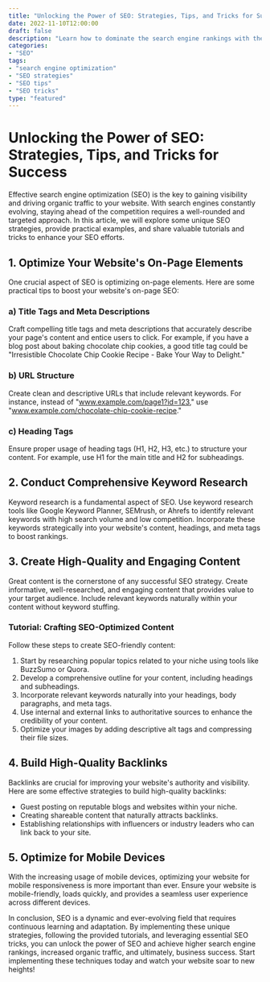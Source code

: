 ```yaml
--- 
title: "Unlocking the Power of SEO: Strategies, Tips, and Tricks for Success" 
date: 2022-11-10T12:00:00 
draft: false 
description: "Learn how to dominate the search engine rankings with these proven SEO techniques and strategies." 
categories: 
- "SEO" 
tags: 
- "search engine optimization" 
- "SEO strategies" 
- "SEO tips" 
- "SEO tricks" 
type: "featured" 
---
```


# Unlocking the Power of SEO: Strategies, Tips, and Tricks for Success

Effective search engine optimization (SEO) is the key to gaining visibility and driving organic traffic to your website. With search engines constantly evolving, staying ahead of the competition requires a well-rounded and targeted approach. In this article, we will explore some unique SEO strategies, provide practical examples, and share valuable tutorials and tricks to enhance your SEO efforts.

## 1. Optimize Your Website's On-Page Elements

One crucial aspect of SEO is optimizing on-page elements. Here are some practical tips to boost your website's on-page SEO:

### a) Title Tags and Meta Descriptions

Craft compelling title tags and meta descriptions that accurately describe your page's content and entice users to click. For example, if you have a blog post about baking chocolate chip cookies, a good title tag could be "Irresistible Chocolate Chip Cookie Recipe - Bake Your Way to Delight."

### b) URL Structure

Create clean and descriptive URLs that include relevant keywords. For instance, instead of "www.example.com/page1?id=123," use "www.example.com/chocolate-chip-cookie-recipe."

### c) Heading Tags

Ensure proper usage of heading tags (H1, H2, H3, etc.) to structure your content. For example, use H1 for the main title and H2 for subheadings.

## 2. Conduct Comprehensive Keyword Research

Keyword research is a fundamental aspect of SEO. Use keyword research tools like Google Keyword Planner, SEMrush, or Ahrefs to identify relevant keywords with high search volume and low competition. Incorporate these keywords strategically into your website's content, headings, and meta tags to boost rankings.

## 3. Create High-Quality and Engaging Content

Great content is the cornerstone of any successful SEO strategy. Create informative, well-researched, and engaging content that provides value to your target audience. Include relevant keywords naturally within your content without keyword stuffing.

### Tutorial: Crafting SEO-Optimized Content

Follow these steps to create SEO-friendly content:

1. Start by researching popular topics related to your niche using tools like BuzzSumo or Quora.
2. Develop a comprehensive outline for your content, including headings and subheadings.
3. Incorporate relevant keywords naturally into your headings, body paragraphs, and meta tags.
4. Use internal and external links to authoritative sources to enhance the credibility of your content.
5. Optimize your images by adding descriptive alt tags and compressing their file sizes.

## 4. Build High-Quality Backlinks

Backlinks are crucial for improving your website's authority and visibility. Here are some effective strategies to build high-quality backlinks:

- Guest posting on reputable blogs and websites within your niche.
- Creating shareable content that naturally attracts backlinks.
- Establishing relationships with influencers or industry leaders who can link back to your site.

## 5. Optimize for Mobile Devices

With the increasing usage of mobile devices, optimizing your website for mobile responsiveness is more important than ever. Ensure your website is mobile-friendly, loads quickly, and provides a seamless user experience across different devices.

In conclusion, SEO is a dynamic and ever-evolving field that requires continuous learning and adaptation. By implementing these unique strategies, following the provided tutorials, and leveraging essential SEO tricks, you can unlock the power of SEO and achieve higher search engine rankings, increased organic traffic, and ultimately, business success. Start implementing these techniques today and watch your website soar to new heights!
